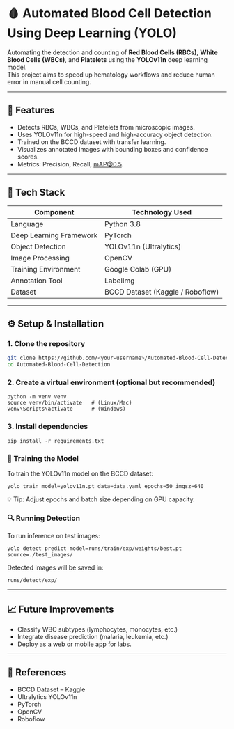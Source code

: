 # 🩸 Automated Blood Cell Detection Using Deep Learning (YOLO)

Automating the detection and counting of **Red Blood Cells (RBCs)**, **White Blood Cells (WBCs)**, and **Platelets** using the **YOLOv11n** deep learning model.  
This project aims to speed up hematology workflows and reduce human error in manual cell counting.

---

## 🚀 Features
- Detects RBCs, WBCs, and Platelets from microscopic images.
- Uses YOLOv11n for high-speed and high-accuracy object detection.
- Trained on the BCCD dataset with transfer learning.
- Visualizes annotated images with bounding boxes and confidence scores.
- Metrics: Precision, Recall, mAP@0.5.

---

## 🧠 Tech Stack
| Component | Technology Used |
|------------|----------------|
| Language | Python 3.8 |
| Deep Learning Framework | PyTorch |
| Object Detection | YOLOv11n (Ultralytics) |
| Image Processing | OpenCV |
| Training Environment | Google Colab (GPU) |
| Annotation Tool | LabelImg |
| Dataset | BCCD Dataset (Kaggle / Roboflow) |

---

## ⚙️ Setup & Installation

### 1. Clone the repository
```bash
git clone https://github.com/<your-username>/Automated-Blood-Cell-Detection.git
cd Automated-Blood-Cell-Detection
```

### 2. Create a virtual environment (optional but recommended)
```
python -m venv venv
source venv/bin/activate   # (Linux/Mac)
venv\Scripts\activate      # (Windows)
```

### 3. Install dependencies
```
pip install -r requirements.txt
```

### 🧬 Training the Model

To train the YOLOv11n model on the BCCD dataset:
```
yolo train model=yolov11n.pt data=data.yaml epochs=50 imgsz=640
```
💡 Tip: Adjust epochs and batch size depending on GPU capacity.

### 🔍 Running Detection

To run inference on test images:
```
yolo detect predict model=runs/train/exp/weights/best.pt source=./test_images/
```
Detected images will be saved in:
```
runs/detect/exp/
```

---

## 📈 Future Improvements

- Classify WBC subtypes (lymphocytes, monocytes, etc.)
- Integrate disease prediction (malaria, leukemia, etc.)
- Deploy as a web or mobile app for labs.

---

## 🧾 References

- BCCD Dataset – Kaggle
- Ultralytics YOLOv11n
- PyTorch
- OpenCV
- Roboflow
